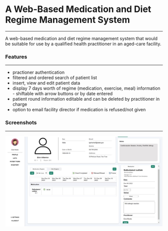 # A Web-Based Medication and Diet Regime Management System

---

A web-based medication and diet regime management system that would be suitable for use by a qualified health practitioner in an aged-care facility.

### Features

---

- practioner authentication
- filtered and ordered search of patient list
- insert, view and edit patient data
- display 7 days worth of regime (medication, exercise, meal) information - shiftable with arrow buttons or by date entered
- patient round information editable and can be deleted by practitioner in charge
- option to email facility director if medication is refused/not given

### Screenshots

---

![Patient View](screenshots/patientView.JPG)